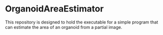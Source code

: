 # OrganoidAreaEstimator

This repository is designed to hold the executable for a simple program that can estimate the area of an organoid from a partial image.